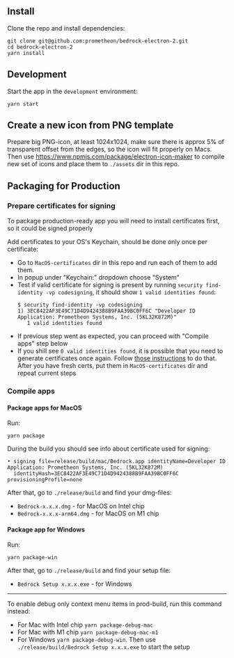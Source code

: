 ## Install

Clone the repo and install dependencies:

    git clone git@github.com:prometheon/bedrock-electron-2.git
    cd bedrock-electron-2
    yarn install

## Development

Start the app in the `development` environment:

    yarn start

## Create a new icon from PNG template

Prepare big PNG-icon, at least 1024x1024, make sure there is approx 5% of transparent offset from the edges, so the icon will fit properly on Macs.
Then use https://www.npmjs.com/package/electron-icon-maker to compile new set of icons and place them to `./assets` dir in this repo.

## Packaging for Production

### Prepare certificates for signing

To package production-ready app you will need to install certificates first, so it could be signed properly

Add certificates to your OS's Keychain, should be done only once per certificate:

- Go to `MacOS-certificates` dir in this repo and run each of them to add them.
- In popup under "Keychain:" dropdown choose "System"
- Test if valid certificate for signing is present by running `security find-identity -vp codesigning`, it should show `1 valid identities found`:
  ```
  $ security find-identity -vp codesigning
  1) 3EC8422AF3E49C71D4D9424388B9FAA39BC0FF6C "Developer ID Application: Prometheon Systems, Inc. (5KL32K872M)"
     1 valid identities found
  ```
- If previous step went as expected, you can proceed with "Compile apps" step below
- If you shill see `0 valid identities found`, it is possible that you need to generate certificates once again.
  Follow [those instructions](./doc/Generate-MacOS-Certificates.md) to do that. After you have fresh certs, put them in `MacOS-certificates` dir and repeat current steps

### Compile apps

#### Package apps for MacOS

Run:

    yarn package

During the build you should see info about certificate used for signing:

```
• signing file=release/build/mac/Bedrock.app identityName=Developer ID Application: Prometheon Systems, Inc. (5KL32K872M)
  identityHash=3EC8422AF3E49C71D4D9424388B9FAA39BC0FF6C provisioningProfile=none
```

After that, go to `./release/build` and find your dmg-files:

- `Bedrock-x.x.x.dmg` - for MacOS on Intel chip
- `Bedrock-x.x.x-arm64.dmg` - for MacOS on M1 chip

#### Package app for Windows

Run:

    yarn package-win

After that, go to `./release/build` and find your setup file:

- `Bedrock Setup x.x.x.exe` - for Windows

---

To enable debug only context menu items in prod-build, run this command instead:

- For Mac with Intel chip `yarn package-debug-mac`
- For Mac with M1 chip `yarn package-debug-mac-m1`
- For Windows `yarn package-debug-win`. Then use `./release/build/Bedrock Setup x.x.x.exe` to start the setup
